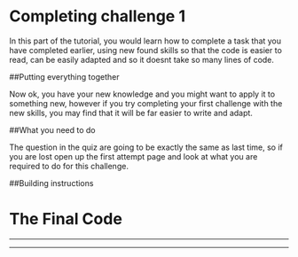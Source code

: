 # Completing challenge 1

In this part of the tutorial, you would learn how to complete a task that you have completed earlier, using new found skills so that
the code is easier to read, can be easily adapted and so it doesnt take so many lines of code.

##Putting everything together

Now ok, you have your new knowledge and you might want to apply it to something new, however if you try completing your first challenge with the new skills, you may find that it will be far easier to write and adapt.

##What you need to do

The question in the quiz are going to be exactly the same as last time, so if you are lost open up the first attempt page and look at what you are required to do for this challenge.

##Building instructions


# The Final Code

----------



----------
